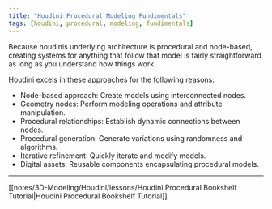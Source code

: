 ```yaml
---
title: "Houdini Procedural Modeling Fundimentals"
tags: [houdini, procedural, modeling, fundimentals]
---
```


Because houdinis underlying architecture is procedural and node-based, creating systems for anything that follow that model is fairly straightforward as long as you understand how things work.

Houdini excels in these approaches for the following reasons:

-   Node-based approach: Create models using interconnected nodes.
-   Geometry nodes: Perform modeling operations and attribute manipulation.
-   Procedural relationships: Establish dynamic connections between nodes.
-   Procedural generation: Generate variations using randomness and algorithms.
-   Iterative refinement: Quickly iterate and modify models.
-   Digital assets: Reusable components encapsulating procedural models.

---

[[notes/3D-Modeling/Houdini/lessons/Houdini Procedural Bookshelf Tutorial|Houdini Procedural Bookshelf Tutorial]]

